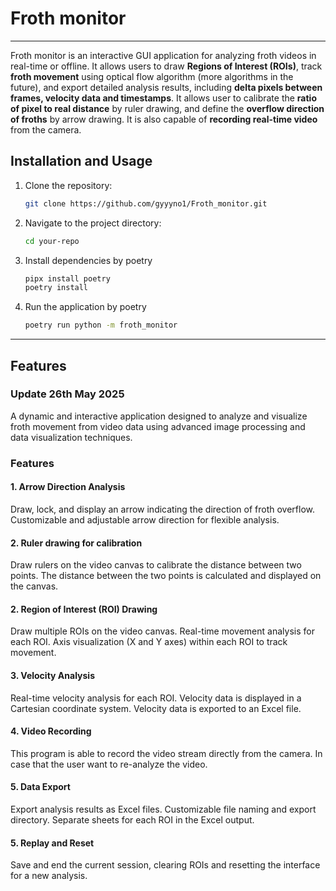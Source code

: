 # Froth monitor

---
Froth monitor is an interactive GUI application for analyzing froth videos in
real-time or offline. It allows users to draw **Regions of Interest (ROIs)**, track
**froth movement** using optical flow algorithm (more algorithms in the future), and
export detailed analysis results, including **delta pixels between frames, velocity data and timestamps**. It allows user to calibrate the **ratio of pixel to real distance** by ruler drawing, and define the **overflow direction of froths** by arrow drawing. It is also capable of **recording real-time video** from the camera.

## Installation and Usage

1. Clone the repository:

   ```bash
   git clone https://github.com/gyyyno1/Froth_monitor.git

2. Navigate to the project directory:

   ```bash
   cd your-repo

3. Install dependencies by poetry

   ```bash
   pipx install poetry
   poetry install
   ```

4. Run the application by poetry

   ```bash
   poetry run python -m froth_monitor
   ```

---

## Features
### Update 26th May 2025

A dynamic and interactive application designed to analyze and visualize froth
movement from video data using advanced image processing and data visualization
techniques.

### Features

#### 1. Arrow Direction Analysis

Draw, lock, and display an arrow indicating the direction of froth overflow.
Customizable and adjustable arrow direction for flexible analysis.

#### 2. Ruler drawing for calibration
Draw rulers on the video canvas to calibrate the distance between two points.
The distance between the two points is calculated and displayed on the canvas.

#### 2. Region of Interest (ROI) Drawing

Draw multiple ROIs on the video canvas.
Real-time movement analysis for each ROI.
Axis visualization (X and Y axes) within each ROI to track movement.

#### 3. Velocity Analysis
Real-time velocity analysis for each ROI.
Velocity data is displayed in a Cartesian coordinate system.
Velocity data is exported to an Excel file.

#### 4. Video Recording
This program is able to record the video stream directly from the camera. In case that the user want to re-analyze the video.

#### 5. Data Export

Export analysis results as Excel files.
Customizable file naming and export directory.
Separate sheets for each ROI in the Excel output.

#### 5. Replay and Reset

Save and end the current session, clearing ROIs and resetting the interface for a new analysis.
